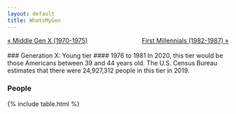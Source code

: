 ```yaml
---
layout: default
title: WhatsMyGen
---
```

<div style="overflow: hidden"><a href="/WhatsMyGen/generations/genx-middle.html" class="previous" style="float: left !important">&laquo; Middle Gen X (1970-1975)</a><a href="/WhatsMyGen/generations/millennial-first.html" class="next" style="float: right !important">First Millennials (1982-1987) &raquo;</a></div>
<br>
### Generation X: Young tier
#### 1976 to 1981
In 2020, this tier would be those Americans between 39 and 44 years old. The U.S. Census Bureau estimates that there were 24,927,312 people in this tier in 2019. 

### People

{% include table.html %}
